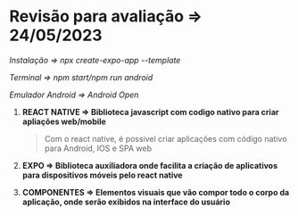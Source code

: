 # Revisão para avaliação => 24/05/2023

*Instalação => npx create-expo-app --template* 

*Terminal => npm start/npm run android* 

*Emulador Android => Android Open*

1. **REACT NATIVE =>  Biblioteca javascript com codigo nativo para criar apliações web/mobile** 
    > Com o react native, é possivel criar aplicações com código nativo para Android, IOS e SPA web

2. **EXPO => Biblioteca auxiliadora onde facilita a criação de aplicativos para dispositivos móveis pelo react native**

3. **COMPONENTES => Elementos visuais que vão compor todo o corpo da aplicação, onde serão exibidos na interface do usuário**


